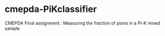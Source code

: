 # cmepda-PiKclassifier
CMEPDA Final assignment : Measuring the fraction of pions in a Pi-K mixed sample
